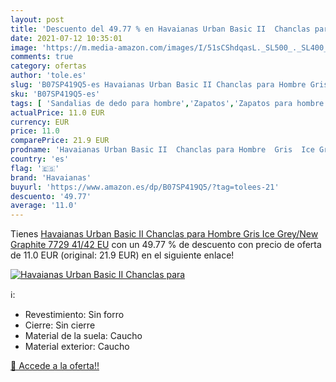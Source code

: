 ```yaml
---
layout: post
title: 'Descuento del 49.77 % en Havaianas Urban Basic II  Chanclas para '
date: 2021-07-12 10:35:01
image: 'https://m.media-amazon.com/images/I/51sCShdqasL._SL500_._SL400_.jpg'
comments: true
category: ofertas
author: 'tole.es'
slug: 'B07SP419Q5-es Havaianas Urban Basic II Chanclas para Hombre Gris Ice...'
sku: 'B07SP419Q5-es'
tags: [ 'Sandalias de dedo para hombre','Zapatos','Zapatos para hombre','Zapatos y complementos','chanclas','havaianas', ]
actualPrice: 11.0 EUR
currency: EUR
price: 11.0
comparePrice: 21.9 EUR
prodname: 'Havaianas Urban Basic II  Chanclas para Hombre  Gris  Ice Grey/New Graphite 7729   41/42 EU'
country: 'es'
flag: '🇪🇸'
brand: 'Havaianas'
buyurl: 'https://www.amazon.es/dp/B07SP419Q5/?tag=tolees-21'
descuento: '49.77'
average: '11.0'
---
```


Tienes [Havaianas Urban Basic II  Chanclas para Hombre  Gris  Ice Grey/New Graphite 7729   41/42 EU](https://www.amazon.es/dp/B07SP419Q5/?tag=tolees-21) con un 49.77 % de descuento con precio de oferta de 11.0 EUR (original: 21.9 EUR) en el siguiente enlace!

[![Havaianas Urban Basic II  Chanclas para ](https://m.media-amazon.com/images/I/51sCShdqasL._SL500_._SL400_.jpg)](https://www.amazon.es/dp/B07SP419Q5/?tag=tolees-21)

ℹ️:

- Revestimiento: Sin forro
- Cierre: Sin cierre
- Material de la suela: Caucho
- Material exterior: Caucho

[🛒 Accede a la oferta!!](https://www.amazon.es/dp/B07SP419Q5/?tag=tolees-21)
